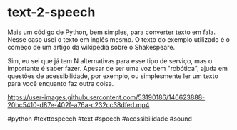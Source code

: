 # text-2-speech

Mais um código de Python, bem simples, para converter texto em fala. Nesse caso usei o texto em inglês mesmo. O texto do exemplo utilizado é o começo de um artigo da wikipedia sobre o Shakespeare.

Sim, eu sei que já tem N alternativas para esse tipo de serviço, mas o importante é saber fazer. Apesar de ser uma voz bem "robótica", ajuda em questões de acessibilidade, por exemplo, ou simplesmente ler um texto para você enquanto faz outra coisa.



https://user-images.githubusercontent.com/53190186/146623888-20bc5410-d87e-402f-a76a-c232cc38dfed.mp4



#python #texttospeech #text #speech #acessibilidade #sound
